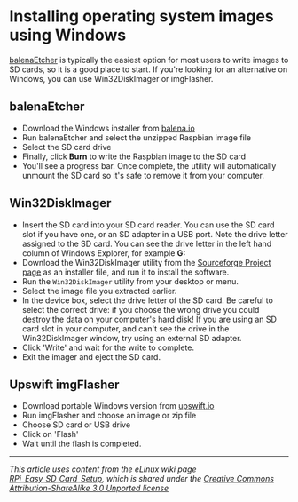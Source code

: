 # Installing operating system images using Windows

[balenaEtcher](https://www.balena.io/etcher/) is typically the easiest option for most users to write images to SD cards, so it is a good place to start. If you're looking for an alternative on Windows, you can use Win32DiskImager or imgFlasher.

## balenaEtcher

- Download the Windows installer from [balena.io](https://www.balena.io/etcher/)
- Run balenaEtcher and select the unzipped Raspbian image file
- Select the SD card drive
- Finally, click **Burn** to write the Raspbian image to the SD card
- You'll see a progress bar. Once complete, the utility will automatically unmount the SD card so it's safe to remove it from your computer.

## Win32DiskImager

- Insert the SD card into your SD card reader. You can use the SD card slot if you have one, or an SD adapter in a USB port. Note the drive letter assigned to the SD card. You can see the drive letter in the left hand column of Windows Explorer, for example **G:**
- Download the Win32DiskImager utility from the [Sourceforge Project page](http://sourceforge.net/projects/win32diskimager/) as an installer file, and run it to install the software.
- Run the `Win32DiskImager` utility from your desktop or menu.
- Select the image file you extracted earlier.
- In the device box, select the drive letter of the SD card. Be careful to select the correct drive: if you choose the wrong drive you could destroy the data on your computer's hard disk! If you are using an SD card slot in your computer, and can't see the drive in the Win32DiskImager window, try using an external SD adapter.
- Click 'Write' and wait for the write to complete.
- Exit the imager and eject the SD card.

## Upswift imgFlasher

- Download portable Windows version from [upswift.io](https://www.upswift.io/imgflasher/)
- Run imgFlasher and choose an image or zip file
- Choose SD card or USB drive
- Click on 'Flash'
- Wait until the flash is completed.

---

*This article uses content from the eLinux wiki page [RPi_Easy_SD_Card_Setup](http://elinux.org/RPi_Easy_SD_Card_Setup), which is shared under the [Creative Commons Attribution-ShareAlike 3.0 Unported license](http://creativecommons.org/licenses/by-sa/3.0/)*
